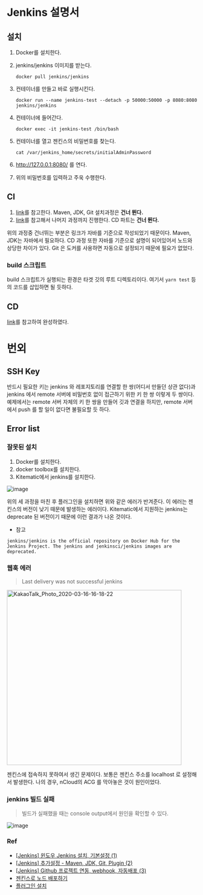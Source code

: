 # Jenkins 설명서 

## 설치

1. Docker를 설치한다.

2. jenkins/jenkins 이미지를 받는다.

   ```shell
   docker pull jenkins/jenkins
   ```

3. 컨테이너를 만들고 바로 실행시킨다.

   ```shell
   docker run --name jenkins-test --detach -p 50000:50000 -p 8080:8080 jenkins/jenkins
   ```

4. 컨테이너에 들어간다.

   ```shell
   docker exec -it jenkins-test /bin/bash
   ```

5. 컨테이너를 열고 젠킨스의 비밀번호를 찾는다.

   ```shell
   cat /var/jenkins_home/secrets/initialAdminPassword
   ```

   

6. http://127.0.0.1:8080/ 를 연다.

7. 위의 비밀번호를 입력하고 주욱 수행한다.



## CI

1. [link](https://kutar37.tistory.com/entry/Jenkins-추가설정-Maven-JDK-Git-Plugin-2?category=776504)를 참고한다. Maven, JDK, Git 설치과정은 **건너 뛴다.**
2. [link](https://kutar37.tistory.com/entry/Jenkins-Github-연동-자동배포-3?category=776504)를 참고해서 나머지 과정까지 진행한다. CD 파트는 **건너 뛴다.**

위의 과정중 건너뛰는 부분은 링크가 자바를 기준으로 작성되었기 때문이다. Maven, JDK는 자바에서 필요하다. CD 과정 또한 자바를 기준으로 설명이 되어있어서 노드와 상당한 차이가 있다. Git 은 도커를 사용하면 자동으로 설정되기 때문에 필요가 없었다.

### build 스크립트

build 스크립트가 실행되는 환경은 타겟 깃의 루트 디렉토리이다. 여기서 `yarn test` 등의 코드를 삽입하면 될 듯하다.

## CD

[link](https://setyourmindpark.github.io/2017/04/22/jenkins/jenkins-2/)를 참고하여 완성하였다.

# 번외

## SSH Key

반드시 필요한 키는 jenkins 와 레포지토리를 연결할 한 쌍(어디서 만들던 상관 없다)과 jenkins 에서 remote 서버에 비밀번호 없이 접근하기 위한 키 한 쌍 이렇게 두 쌍이다. 예제에서는 remote 서버 자체의 키 한 쌍을 만들어 깃과 연결을 하지만, remote 서버에서 push 를 할 일이 없다면 불필요할 듯 하다.

## Error list

### 잘못된 설치

1. Docker를 설치한다.
2. docker toolbox를 설치한다.
3. Kitematic에서 jenkins를 설치한다.

![image](https://user-images.githubusercontent.com/40619551/74794351-4b82e480-5306-11ea-87d2-e515303e12e2.png)

위의 세 과정을 마친 후 플러그인을 설치하면 위와 같은 에러가 반겨준다. 이 에러는 젠킨스의 버전이 낮기 때문에 발생하는 에러이다. Kitematic에서 지원하는 jenkins는 deprecate 된 버전이기 때문에 이런 결과가 나온 것이다.

* 참고

```
jenkins/jenkins is the official repository on Docker Hub for the Jenkins Project. The jenkins and jenkinsci/jenkins images are deprecated.
```



### 웹훅 에러

> Last delivery was not successful jenkins

<img width="462" alt="KakaoTalk_Photo_2020-03-16-16-18-22" src="https://media.oss.navercorp.com/user/17102/files/19985d00-67a2-11ea-8b20-0965ed66db8c">

젠킨스에 접속하지 못하여서 생긴 문제이다. 보통은 젠킨스 주소를 localhost 로 설정해서 발생한다. 나의 경우, nCloud의 ACG 를 막아놓은 것이 원인이었다.

### jenkins 빌드 실패

> 빌드가 실패했을 때는 console output에서 원인을 확인할 수 있다.

![image](https://media.oss.navercorp.com/user/17102/files/de972900-67a3-11ea-9bdb-e69360270816)


### Ref

- [[Jenkins] 윈도우 Jenkins 설치, 기본설정 (1)](https://kutar37.tistory.com/entry/윈도우-Jenkins-설치-기본설정)
- [[Jenkins] 추가설정 - Maven, JDK, Git, Plugin (2)](https://kutar37.tistory.com/entry/Jenkins-추가설정-Maven-JDK-Git-Plugin-2?category=776504)
- [[Jenkins] Github 프로젝트 연동, webhook, 자동배포 (3)](https://kutar37.tistory.com/entry/Jenkins-Github-연동-자동배포-3?category=776504)
- [젠킨스로 노드 배포하기](https://setyourmindpark.github.io/2017/04/22/jenkins/jenkins-2/)
- [플러그인 설치](https://shy-blg.tistory.com/entry/Jenkins젠킨스-플러그인-직접-설치-방법)

